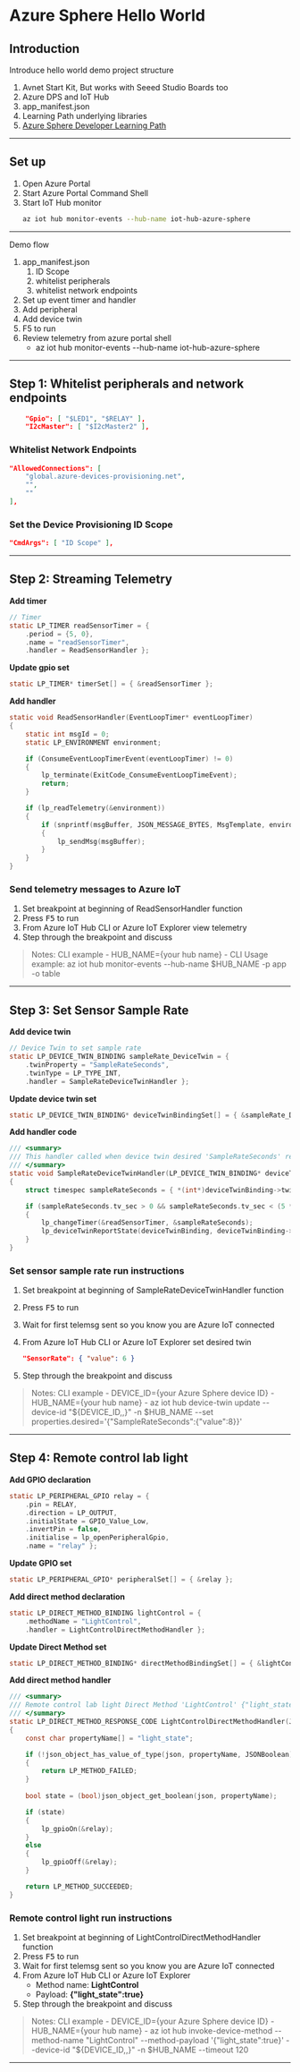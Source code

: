 # Azure Sphere Hello World


## Introduction

Introduce hello world demo project structure

1. Avnet Start Kit, But works with Seeed Studio Boards too
2. Azure DPS and IoT Hub
3. app_manifest.json
4. Learning Path underlying libraries
5. [Azure Sphere Developer Learning Path](http://aka.ms/azure-sphere-developer-learning-path)

---

## Set up

1. Open Azure Portal
2. Start Azure Portal Command Shell
3. Start IoT Hub monitor
	```bash
	az iot hub monitor-events --hub-name iot-hub-azure-sphere
	```
---

Demo flow

1. app_manifest.json
   1. ID Scope
   2. whitelist peripherals
   3. whitelist network endpoints
2. Set up event timer and handler
3. Add peripheral
4. Add device twin
5. F5 to run
6. Review telemetry from azure portal shell
   * az iot hub monitor-events --hub-name iot-hub-azure-sphere

---

## Step 1: Whitelist peripherals and network endpoints

```json
    "Gpio": [ "$LED1", "$RELAY" ],
    "I2cMaster": [ "$I2cMaster2" ],
```

### Whitelist Network Endpoints

```json
"AllowedConnections": [
    "global.azure-devices-provisioning.net",
    "",
    ""
],
```

### Set the Device Provisioning ID Scope

```json
"CmdArgs": [ "ID Scope" ],
```

---

## Step 2: Streaming Telemetry

**Add timer**

```c
// Timer
static LP_TIMER readSensorTimer = {
	.period = {5, 0},
	.name = "readSensorTimer",
	.handler = ReadSensorHandler };
```

**Update gpio set**

```c
static LP_TIMER* timerSet[] = { &readSensorTimer };
```

**Add handler**

```c
static void ReadSensorHandler(EventLoopTimer* eventLoopTimer)
{
	static int msgId = 0;
	static LP_ENVIRONMENT environment;

	if (ConsumeEventLoopTimerEvent(eventLoopTimer) != 0)
	{
		lp_terminate(ExitCode_ConsumeEventLoopTimeEvent);
		return;
	}

	if (lp_readTelemetry(&environment))
	{
		if (snprintf(msgBuffer, JSON_MESSAGE_BYTES, MsgTemplate, environment.temperature, environment.humidity, environment.pressure, environment.light, msgId++) > 0)
		{
			lp_sendMsg(msgBuffer);
		}
	}
}
```

### Send telemetry messages to Azure IoT

1. Set breakpoint at beginning of ReadSensorHandler function
1. Press <kbd>F5</kbd> to run
1. From Azure IoT Hub CLI or Azure IoT Explorer view telemetry
1. Step through the breakpoint and discuss

> Notes: CLI example
    - HUB_NAME={your hub name}
    - CLI Usage example: az iot hub monitor-events --hub-name $HUB_NAME -p app -o table

---

## Step 3: Set Sensor Sample Rate 

**Add device twin**

```c
// Device Twin to set sample rate 
static LP_DEVICE_TWIN_BINDING sampleRate_DeviceTwin = {
	.twinProperty = "SampleRateSeconds",
	.twinType = LP_TYPE_INT,
	.handler = SampleRateDeviceTwinHandler };
```

**Update device twin set**

```c
static LP_DEVICE_TWIN_BINDING* deviceTwinBindingSet[] = { &sampleRate_DeviceTwin };
```

**Add handler code**

```c
/// <summary>
/// This handler called when device twin desired 'SampleRateSeconds' recieved
/// </summary>
static void SampleRateDeviceTwinHandler(LP_DEVICE_TWIN_BINDING* deviceTwinBinding)
{
	struct timespec sampleRateSeconds = { *(int*)deviceTwinBinding->twinState, 0 };

	if (sampleRateSeconds.tv_sec > 0 && sampleRateSeconds.tv_sec < (5 * 60)) // check sensible range
	{
		lp_changeTimer(&readSensorTimer, &sampleRateSeconds);
		lp_deviceTwinReportState(deviceTwinBinding, deviceTwinBinding->twinState);
	}
}
```

### Set sensor sample rate run instructions

1. Set breakpoint at beginning of SampleRateDeviceTwinHandler function
1. Press <kbd>F5</kbd> to run
1. Wait for first telemsg sent so you know you are Azure IoT connected
1. From Azure IoT Hub CLI or Azure IoT Explorer set desired twin

    ```json
    "SensorRate": { "value": 6 }
    ```

1. Step through the breakpoint and discuss

> Notes: CLI example
    - DEVICE_ID={your Azure Sphere device ID}
    - HUB_NAME={your hub name}
    - az iot hub device-twin update --device-id "\${DEVICE_ID,,}" -n $HUB_NAME --set properties.desired='{"SampleRateSeconds":{"value":8}}'

---

## Step 4: Remote control lab light

**Add GPIO declaration**

```c
static LP_PERIPHERAL_GPIO relay = {
	.pin = RELAY,
	.direction = LP_OUTPUT,
	.initialState = GPIO_Value_Low,
	.invertPin = false,
	.initialise = lp_openPeripheralGpio,
	.name = "relay" };
```

**Update GPIO set**

```c
static LP_PERIPHERAL_GPIO* peripheralSet[] = { &relay };
```

**Add direct method declaration**

```c
static LP_DIRECT_METHOD_BINDING lightControl = {
	.methodName = "LightControl",
	.handler = LightControlDirectMethodHandler };
```

**Update Direct Method set**

```c
static LP_DIRECT_METHOD_BINDING* directMethodBindingSet[] = { &lightControl };
```

**Add direct method handler**

```c
/// <summary>
/// Remote control lab light Direct Method 'LightControl' {"light_state":true}
/// </summary>
static LP_DIRECT_METHOD_RESPONSE_CODE LightControlDirectMethodHandler(JSON_Object* json, LP_DIRECT_METHOD_BINDING* directMethodBinding, char** responseMsg)
{
	const char propertyName[] = "light_state";

	if (!json_object_has_value_of_type(json, propertyName, JSONBoolean))
	{
		return LP_METHOD_FAILED;
	}
	
	bool state = (bool)json_object_get_boolean(json, propertyName);

	if (state)
	{
		lp_gpioOn(&relay);
	}
	else
	{
		lp_gpioOff(&relay);
	}

	return LP_METHOD_SUCCEEDED;
}
```

### Remote control light run instructions

1. Set breakpoint at beginning of LightControlDirectMethodHandler function
1. Press <kbd>F5</kbd> to run
1. Wait for first telemsg sent so you know you are Azure IoT connected
1. From Azure IoT Hub CLI or Azure IoT Explorer
    * Method name: **LightControl**
  	* Payload: **{"light_state":true}**
1. Step through the breakpoint and discuss

> Notes: CLI example
    - DEVICE_ID={your Azure Sphere device ID}
    - HUB_NAME={your hub name}
    - az iot hub invoke-device-method --method-name "LightControl" --method-payload '{"light_state":true}' --device-id "\${DEVICE_ID,,}" -n $HUB_NAME --timeout 120

---

